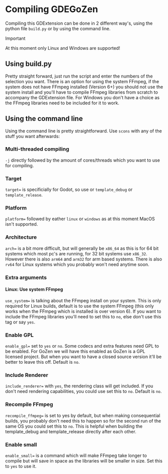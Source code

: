 # Compiling GDEGoZen

Compiling this GDExtension can be done in 2 different way's, using the python file `build.py` or by using the command line.

> [!IMPORTANT]
> At this moment only Linux and Windows are supported!

## Using build.py

Pretty straight forward, just run the script and enter the numbers of the selection you want. There is an option for using the system FFmpeg, if the system does not have FFmpeg installed (Version 6+) you should not use the system install and you'll have to compile FFmpeg libraries from scratch to accompany the GDExtension file. For Windows you don't have a choice as the FFmpeg libraries need to be included for it to work.

## Using the command line

Using the command line is pretty straightforward. Use `scons` with any of the stuff you want afterwards:

### Multi-threaded compiling

`-j` directly followed by the amount of cores/threads which you want to use for compiling.

### Target

`target=` is specificially for Godot, so use or `template_debug` or `template_release`.

### Platform

`platform=` followed by eather `linux` or `windows` as at this moment MacOS isn't supported.

### Architecture

`arch=` is a bit more difficult, but will generally be `x86_64` as this is for 64 bit systems which most pc's are running, for 32 bit systems use `x86_32`. However there is also `arm64` and `arm32` for arm based systems. There is also `rv64` for Linux systems which you probably won't need anytime soon.

### Extra arguments

#### Linux: Use system FFmpeg

`use_system=` is talking about the FFmpeg install on your system. This is only required for Linux builds, default is to use the system FFmpeg (this only works when the FFmpeg which is installed is over version 6). If you want to include the FFmpeg libraries you'll need to set this to `no`, else don't use this tag or say `yes`. 

### Enable GPL

`enable_gpl=` set to `yes` or `no`. Some codecs and extra features need GPL to be enabled. For GoZen we will have this enabled as GoZen is a GPL licensed project. But when you want to have a closed source version it'll be better to leave this off. Default is `no`.

### Include Renderer

`include_renderer=` with `yes`, the rendering class will get included. If you don't need rendering capabilities, you could use set this to `no`. Default is `no`.

### Recompile FFmpeg

`recompile_ffmpeg=` is set to yes by default, but when making consequential builds, you probably don't need this to happen so for the second run of the same OS you could set this to `no`. This is helpful when building the template_debug and template_release directly after each other.

### Enable small

`enable_small=` is a command which will make FFmpeg take longer to compile but will save in space as the libraries will be smaller in size. Set this to `yes` to use it.
